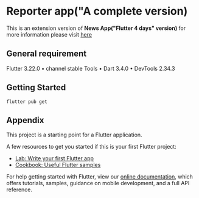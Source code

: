 # Reporter app("A complete version)

This is an extension version of **News App("Flutter 4 days" version)** for more information please visit [here](https://github.com/ssuntro/NewsApp_flutter_4Days_class)

## General requirement

Flutter 3.22.0 • channel stable
Tools • Dart 3.4.0 • DevTools 2.34.3

## Getting Started

`flutter pub get`

## Appendix

This project is a starting point for a Flutter application.

A few resources to get you started if this is your first Flutter project:

- [Lab: Write your first Flutter app](https://flutter.dev/docs/get-started/codelab)
- [Cookbook: Useful Flutter samples](https://flutter.dev/docs/cookbook)

For help getting started with Flutter, view our
[online documentation](https://flutter.dev/docs), which offers tutorials,
samples, guidance on mobile development, and a full API reference.

